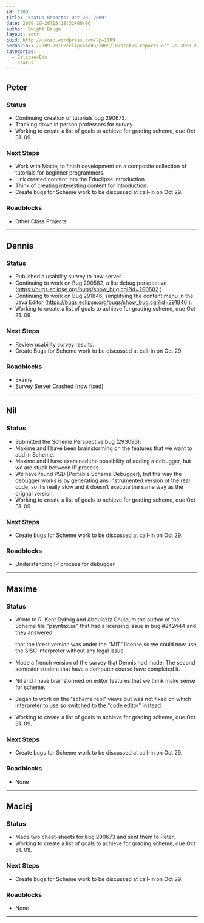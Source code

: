 ```yaml
---
id: 1109
title: 'Status Reports: Oct 20, 2009'
date: 2009-10-28T15:18:32+00:00
author: Dwight Deugo
layout: post
guid: http://ucosp.wordpress.com/?p=1109
permalink: /2009-2010/eclipse4edu/2009/10/status-reports-oct-20-2009-2/
categories:
  - Eclipse4Edu
  - Status
---
```

## **Peter**

### Status

  * Continuing creation of tutorials bug 290673.
  * Tracking down in person professors for survey.
  * Working to create a list of goals to achieve for grading scheme, due Oct 31. 09.

### Next Steps

  * Work with Maciej to finish development on a composite collection of tutorials for beginner programmers.
  * Link created content into the Educlipse introduction.
  * Think of creating interesting content for introduction.
  * Create bugs for Scheme work to be discussed at call-in on Oct 29.

### Roadblocks

<ul type="disc">
  <li>
    Other Class Projects
  </li>
</ul>

* * *

## **Dennis**

### Status

  * Published a usability survey to new server.
  * Continuing to work on Bug 290582, a lite debug perspective (https://bugs.eclipse.org/bugs/show_bug.cgi?id=290582 ).
  * Continuing to work on Bug 291846, simplifying the content menu in the Java Editor (https://bugs.eclipse.org/bugs/show_bug.cgi?id=291846 ).
  * Working to create a list of goals to achieve for grading scheme, due Oct 31. 09

### Next Steps

  * Review usability survey results.
  * Create Bugs for Scheme work to be discussed at call-in on Oct 29.

### Roadblocks

<ul type="disc">
  <li>
    Exams
  </li>
  <li>
    Survey Server Crashed (now fixed)
  </li>
</ul>

* * *

## **Nil**

### Status

  * Submitted the Scheme Perspective bug (293093). 
  * Maxime and I have been brainstorming on the features that we want to add in Scheme. 
  * Maxime and I have examined the possibility of adding a debugger, but we are stuck between IP process. 
  * We have found PSD (Portable Scheme Debugger), but the way the debugger works is by generating ans instrumented version of the real code, so it&#8217;s really slow and it doesn&#8217;t execute the same way as the orignal version.
  * Working to create a list of goals to achieve for grading scheme, due Oct 31. 09

### Next Steps

  * Create bugs for Scheme work to be discussed at call-in on Oct 29.

### Roadblocks

<ul type="disc">
  <li>
    Understanding IP process for debugger
  </li>
</ul>

* * *

## **Maxime**

### Status

  * Wrote to R. Kent Dybvig and Abdulaziz Ghuloum the author of the Scheme file "psyntax.ss" that had a licensing issue in bug #242444 and they answered
      
    that the latest version was under the "MIT" license so we could now use the SISC interpreter without any legal issue.
  * Made a french version of the survey that Dennis had made. The second semester student that have a computer course have completed it. 
  * Nil and I have brainstormed on editor features that we think make sense for scheme. 
  * Began to work on the "scheme repl" views but was not fixed on which interpreter to use so switched to the "code editor" instead.
  * Working to create a list of goals to achieve for grading scheme, due Oct 31. 09.

### Next Steps

  * Create bugs for Scheme work to be discussed at call-in on Oct 29.

### Roadblocks

<ul type="disc">
  <li>
    None
  </li>
</ul>

* * *

## **Maciej**

### Status

  * Made two cheat-sheets for bug 290673 and sent them to Peter.
  * Working to create a list of goals to achieve for grading scheme, due Oct 31. 09.

### Next Steps

  * Create bugs for Scheme work to be discussed at call-in on Oct 29.

### Roadblocks

<ul type="disc">
  <li>
    None
  </li>
</ul>

* * *